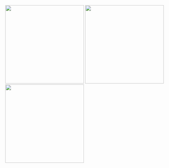 <img src="https://github.com/akshankshingala/core_e_com_app_exam/assets/150037897/06b29262-b4b3-42e4-99a2-0d7fc2f5e3e" width="250">
<img src="https://github.com/akshankshingala/core_e_com_app_exam/assets/150037897/b840eb03-b58d-44cc-a3c5-32a14c04c551" width="250">
<img src="https://github.com/akshankshingala/core_e_com_app_exam/assets/150037897/b75ddd7c-fd52-4824-b97c-9ba9b3a6623c" width="250">
